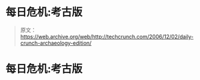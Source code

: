 # 每日危机:考古版 

> 原文：<https://web.archive.org/web/http://techcrunch.com/2006/12/02/daily-crunch-archaeology-edition/>

# 每日危机:考古版